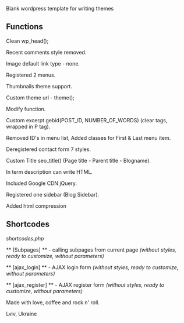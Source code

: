 Blank wordpress template for writing themes


## Functions

Clean wp_head();

Recent comments style removed.

Image default link type - none.

Registered 2 menus.

Thumbnails theme support.

Custom theme url - theme();

Modify <?php body_class(); ?> function.

Custom excerpt gebid(POST_ID, NUMBER_OF_WORDS) (clear tags, wrapped in P tag).

Removed ID's in menu list, Added classes for First & Last menu item.

Deregistered contact form 7 styles.

Custom Title seo_title() (Page title - Parent title - Blogname).

In term description can write HTML.

Included Google CDN jQuery.

Registered one sidebar (Blog Sidebar).

Added html compression


## Shortcodes
*shortcodes.php*

** [Subpages] ** - calling subpages from current page *(without styles, ready to customize, without parameters)*

** [ajax_login] ** - AJAX login form *(without styles, ready to customize, without parameters)*

** [ajax_register] ** - AJAX register form *(without styles, ready to customize, without parameters)*



Made with love, coffee and rock n' roll.

Lviv, Ukraine

